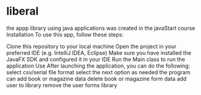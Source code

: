 # liberal
the appp library using java applications was created in the javaStart course
Installation
To use this app, follow these steps:

Clone this repository to your local machine
Open the project in your preferred IDE (e.g. IntelliJ IDEA, Eclipse)
Make sure you have installed the JavaFX SDK and configured it in your IDE
Run the Main class to run the application
Use
After launching the application, you can do the following:
select csv/serial file format
select the next option as needed
the program can add book or magazine data
delete book or magazine form data
add user to library
remove the user forms library
